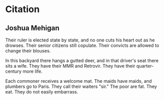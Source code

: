 # Citation
## Joshua Mehigan
Their ruler is elected state by state,
and no one cuts his heart out as he drowses.
Their senior citizens still copulate.
Their convicts are allowed to change their blouses.

In this backyard there hangs a gutted deer,
and in that driver's seat there sits a wife.
They have their MMR and Retrovir.
They have their quarter-century more life.

Each commoner receives a welcome mat.
The maids have maids, and plumbers go to Paris.
They call their waiters "sir." The poor are fat.
They eat. They do not easily embarrass.